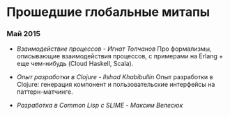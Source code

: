 # Прошедшие глобальные митапы

### Май 2015

* *Взаимодействие процессов - Игнат Толчанов*
Про формализмы, описывающие взаимодействия процессов, с
примерами на Erlang + еще чем-нибудь (Cloud Haskell, Scala).

* *Опыт разработки в Clojure - Ilshad Khabibullin*
Опыт разработки в Clojure: генерация компонент и
пользовательские интерфейсы на паттерн-матчинге.

* *Разработка в Common Lisp с SLIME - Максим Велесюк*
